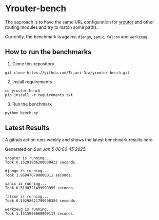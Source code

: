 # Yrouter-bench

The approach is to have the same URL configuration for [yrouter](https://github.com/Tijani-Dia/yrouter) and other routing modules and try to match some paths.

Currently, the benchmark is against `django`, `sanic`, `falcon` and `werkzeug`.

## How to run the benchmarks

1. Clone this repository

```shell
git clone https://github.com/Tijani-Dia/yrouter-bench.git
```

2. Install requirements

```shell
cd yrouter-bench
pip install -r requirements.txt
```

3. Run the benchmark

```shell
python bench.py
```

## Latest Results

A github action runs weekly and shows the latest benchmark results here.

Generated on *Sun Jan  5 00:00:45 2025*:

```shell
yrouter is running...
Took 0.15201936200000432 seconds.

django is running...
Took 1.968476790000011 seconds.

sanic is running...
Took 0.5190721499999995 seconds.

falcon is running...
Took 0.10298621799998386 seconds.

werkzeug is running...
Took 1.1315903660000117 seconds.

```